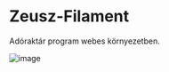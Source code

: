# Zeusz-Filament
Adóraktár program webes környezetben.

![image](https://user-images.githubusercontent.com/5490310/225105946-57b6fb4b-6de8-443d-b619-9d809287a20e.png)
